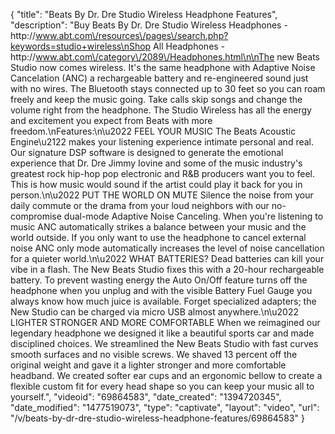 {
    "title": "Beats By Dr. Dre Studio Wireless Headphone Features",
    "description": "Buy Beats By Dr. Dre Studio Wireless Headphones - http:\/\/www.abt.com\/resources\/pages\/search.php?keywords=studio+wireless\nShop All Headphones - http:\/\/www.abt.com\/category\/2089\/Headphones.html\n\nThe new Beats Studio now comes wireless. It's the same headphone with Adaptive Noise Cancelation (ANC) a rechargeable battery and re-engineered sound just with no wires. The Bluetooth stays connected up to 30 feet so you can roam freely and keep the music going. Take calls skip songs and change the volume right from the headphone. The Studio Wireless has all the energy and excitement you expect from Beats with more freedom.\nFeatures:\n\u2022 FEEL YOUR MUSIC The Beats Acoustic Engine\u2122 makes your listening experience intimate personal and real. Our signature DSP software is designed to generate the emotional experience that Dr. Dre Jimmy Iovine and some of the music industry's greatest rock hip-hop pop electronic and R&B producers want you to feel. This is how music would sound if the artist could play it back for you in person.\n\u2022 PUT THE WORLD ON MUTE Silence the noise from your daily commute or the drama from your loud neighbors with our no-compromise dual-mode Adaptive Noise Canceling. When you're listening to music ANC automatically strikes a balance between your music and the world outside. If you only want to use the headphone to cancel external noise ANC only mode automatically increases the level of noise cancellation for a quieter world.\n\u2022 WHAT BATTERIES? Dead batteries can kill your vibe in a flash. The New Beats Studio fixes this with a 20-hour rechargeable battery. To prevent wasting energy the Auto On\/Off feature turns off the headphone when you unplug and with the visible Battery Fuel Gauge you always know how much juice is available. Forget specialized adapters; the New Studio can be charged via micro USB almost anywhere.\n\u2022 LIGHTER STRONGER AND MORE COMFORTABLE When we reimagined our legendary headphone we designed it like a beautiful sports car and made disciplined choices. We streamlined the New Beats Studio with fast curves smooth surfaces and no visible screws. We shaved 13 percent off the original weight and gave it a lighter stronger and more comfortable headband. We created softer ear cups and an ergonomic bellow to create a flexible custom fit for every head shape so you can keep your music all to yourself.",
    "videoid": "69864583",
    "date_created": "1394720345",
    "date_modified": "1477519073",
    "type": "captivate",
    "layout": "video",
    "url": "\/v\/beats-by-dr-dre-studio-wireless-headphone-features\/69864583"
}